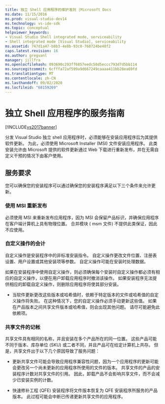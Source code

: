 ```yaml
---
title: 独立 Shell 应用程序的维护准则 |Microsoft Docs
ms.date: 11/15/2016
ms.prod: visual-studio-dev14
ms.technology: vs-ide-sdk
ms.topic: conceptual
helpviewer_keywords:
- Visual Studio Shell integrated mode, serviceability
- Shell integrated mode [Visual Studio], serviceability
ms.assetid: 747d1a47-b8b3-4e8b-93c0-768724be48f2
caps.latest.revision: 16
ms.author: gregvanl
manager: jillfra
ms.openlocfilehash: 093690c293ff6857eedc50d5eccc793d7d5bb114
ms.sourcegitcommit: 6cfffa72af599a9d667249caaaa411bb28ea69fd
ms.translationtype: MT
ms.contentlocale: zh-CN
ms.lasthandoff: 09/02/2020
ms.locfileid: "68159269"
---
```

# <a name="servicing-guidelines-for-isolated-shell-applications"></a>独立 Shell 应用程序的服务指南
[!INCLUDE[vs2017banner](../includes/vs2017banner.md)]

分发 Visual Studio 独立 shell 应用程序时，必须能够在安装应用程序后为其提供软件更新。 为此，必须使用 Microsoft Installer (MSI) 文件安装应用程序。 此类安装允许由 Microsoft 提供的软件更新通过 Web 下载进行重新发布，并在无需自定义干预的情况下由客户使用。  
  
## <a name="servicing-requirements"></a>服务要求  
 您可以确保您的安装程序可以通过确保您的安装程序满足以下三个条件来允许更新。  
  
### <a name="redistribute-by-using-an-msi"></a>使用 MSI 重新发布  
 必须使用 MSI 来重新发布应用程序，因为 MSI 会保留产品标识，并确保应用程序在客户端计算机上具有物理位置。 合并模块 ( msm 文件) 不提供此类保证，因此不应使用。  
  
### <a name="accounting-for-custom-actions"></a>自定义操作的会计  
 自定义操作是安装程序中的非标准安装指令。 自定义操作更改文件位置、注册表设置、用户设置或其他安装项等参数。 自定义操作可能在安装时处理数据。  
  
 如果在安装程序中使用自定义操作，则必须确保每个安装时自定义操作都必须有相应的自定义操作，以便在用户卸载应用程序时撤消该操作。 如果安装程序无法提供相应的卸载自定义操作，则删除应用程序将使其部分安装。  
  
- 当软件更新更改这些版本或哈希值时，依赖于特定版本的文件或哈希值的自定义操作将失败。 在这种情况下，您的自定义操作必须手动更新这些值。 如果在产品版本之间共享文件版本或哈希值，则会出现其他问题。 请尽可能避免此依赖项。  
  
### <a name="accounting-for-shared-files"></a>共享文件的记帐  
 共享文件具有相同的名称，并且安装在多个产品所在的同一位置。 这些产品可能不同于版本、库存单位 (SKU) 或二者不同，并且产品可在给定计算机上共存。 但是，共享文件出于以下几个原因导致了服务问题：  
  
- 更新共享文件可能会导致应用程序兼容性问题，因为一个应用程序的更新可能会更改另一个尚未更新的应用程序所使用的文件的版本。 共享文件的产品的安装程序计数对共享文件的引用。 因此，卸载产品不会影响共享文件，而不会减少已安装实例的计数。  
  
- 快速修补工程 (QFE) 安装程序将文件版本恢复为 QFE 安装程序所服务的产品版本。 此过程可能会中断已传递更新共享文件的应用程序。

